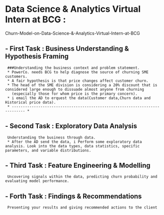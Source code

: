 ﻿# Data Science & Analytics Virtual Intern at BCG :
 Churn-Model-on-Data-Science-&-Analytics-Virtual-Intern-at-BCG

## - First Task : Business Understanding & Hypothesis Framing
     ###Understanding the business context and problem statement.
     * PowerCo. needs BCG to help diagnose the source of churning SME customers.
     * A fair hypothesis is that price changes affect customer churn.
     * The head of the SME division is considering a 20% discount that is considered large enough to dissuade almost anyone from churning
       (especially those for whom price is the primary concern).
     * i email the AD to erquest the data(Customer data,Churn data and Historical price data).
     * ---------------------------------------------------------------------------- *


## - Second Task : Exploratory Data Analysis
     Understanding the business through data.
     * After the AD send the data, i Perform some exploratory data analysis. Look into the data types, data statistics, specific parameters, and variable distributions.
     


## - Third Task : Feature Engineering & Modelling
     Uncovering signals within the data, predicting churn probability and evaluating model performance.


## - Forth Task : Findings & Recommendations
     Presenting your results and giving recommended actions to the client
